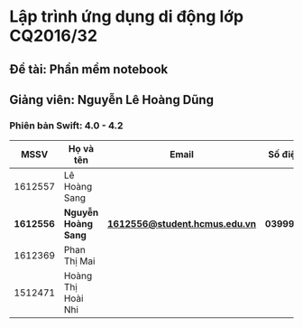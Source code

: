 # Lập trình ứng dụng di động lớp CQ2016/32
## Đề tài: Phần mềm notebook
## Giảng viên: Nguyễn Lê Hoàng Dũng
### Phiên bản Swift: 4.0 - 4.2
| MSSV | Họ và tên | Email | Số điện thoại |
|--- | --- | --- | --- |
| 1612557 | Lê Hoàng Sang | | |
| **1612556** | **Nguyễn Hoàng Sang** | **1612556@student.hcmus.edu.vn** | **03999029922** |
| 1612369 | Phan Thị Mai | | |
| 1512471 | Hoàng Thị Hoài Nhi | | |

